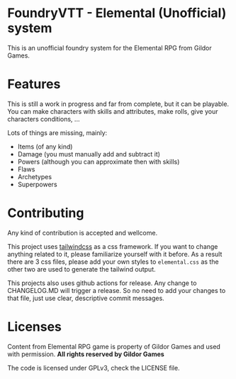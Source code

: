 # FoundryVTT - Elemental (Unofficial) system

This is an unofficial foundry system for the Elemental RPG from Gildor Games.

# Features

This is still a work in progress and far from complete, but it can be playable.
You can make characters with skills and attributes, make rolls, give your characters conditions, ...

Lots of things are missing, mainly:
- Items (of any kind)
- Damage (you must manually add and subtract it)
- Powers (although you can approximate then with skills)
- Flaws
- Archetypes
- Superpowers

# Contributing

Any kind of contribution is accepted and wellcome.

This project uses [tailwindcss](https://tailwindcss.com/) as a css framework. If you want to change anything related to it, please familiarize yourself with it before.
As a result there are 3 css files, please add your own styles to `elemental.css` as the other two are used to generate the tailwind output.

This projects also uses github actions for release. Any change to CHANGELOG.MD will trigger a release. So no need to add your changes to that file, just use clear, descriptive commit messages.

# Licenses

Content from Elemental RPG game is property of Gildor Games and used with permission. **All rights reserved by Gildor Games**

The code is licensed under GPLv3, check the LICENSE file.

